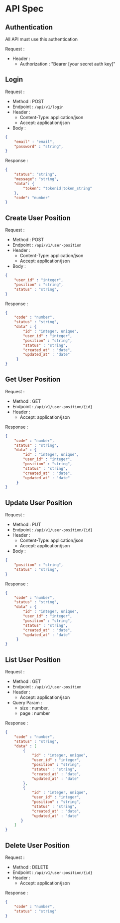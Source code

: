 # API Spec

## Authentication

All API must use this authentication

Request :
- Header :
    - Authorization : "Bearer [your secret auth key]"
    
## Login

Request :
- Method : POST
- Endpoint : `/api/v1/login`
- Header :
    - Content-Type: application/json
    - Accept: application/json
- Body :

```json 
{
    "email" : "email",
    "password" : "string",
}
```

Response :

```json 
{
    "status": "string",
    "message": "string",
    "data": {
        "token": "tokenid|token_string"
    },
    "code": "number"
}
```

## Create User Position

Request :
- Method : POST
- Endpoint : `/api/v1/user-position`
- Header :
    - Content-Type: application/json
    - Accept: application/json
- Body :

```json 
{
    "user_id" : "integer",
    "position" : "string",
    "status" : "string",
}
```

Response :

```json 
{
    "code" : "number",
    "status" : "string",
    "data" : {
        "id" : "integer, unique",
        "user_id" : "integer",
        "position" : "string",
        "status" : "string",
        "created_at" : "date",
        "updated_at" : "date"
     }
}
```

## Get User Position

Request :
- Method : GET
- Endpoint : `/api/v1/user-position/{id}`
- Header :
    - Accept: application/json

Response :

```json 
{
    "code" : "number",
    "status" : "string",
    "data" : {
        "id" : "integer, unique",
        "user_id" : "integer",
        "position" : "string",
        "status" : "string",
        "created_at" : "date",
        "updated_at" : "date"
     }
}
```

## Update User Position

Request :
- Method : PUT
- Endpoint : `/api/v1/user-position/{id}`
- Header :
    - Content-Type: application/json
    - Accept: application/json
- Body :

```json 
{
    "position" : "string",
    "status" : "string",
}
```

Response :

```json 
{
    "code" : "number",
    "status" : "string",
    "data" : {
        "id" : "integer, unique",
        "user_id" : "integer",
        "position" : "string",
        "status" : "string",
        "created_at" : "date",
        "updated_at" : "date"
     }
}
```

## List User Position

Request :
- Method : GET
- Endpoint : `/api/v1/user-position`
- Header :
    - Accept: application/json
- Query Param :
    - size : number,
    - page : number

Response :

```json 
{
    "code" : "number",
    "status" : "string",
    "data" : [
        {
            "id" : "integer, unique",
            "user_id" : "integer",
            "position" : "string",
            "status" : "string",
            "created_at" : "date",
            "updated_at" : "date"
        },
        {
            "id" : "integer, unique",
            "user_id" : "integer",
            "position" : "string",
            "status" : "string",
            "created_at" : "date",
            "updated_at" : "date"
       }
    ]
}
```

## Delete User Position

Request :
- Method : DELETE
- Endpoint : `/api/v1/user-position/{id}`
- Header :
    - Accept: application/json

Response :

```json 
{
    "code" : "number",
    "status" : "string"
}
```
